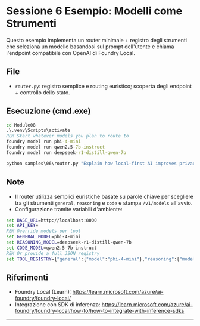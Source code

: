 <!--
CO_OP_TRANSLATOR_METADATA:
{
  "original_hash": "d28c8fdf6c32d02120403c7b4526392b",
  "translation_date": "2025-09-22T18:34:46+00:00",
  "source_file": "Module08/samples/06/README.md",
  "language_code": "it"
}
-->
# Sessione 6 Esempio: Modelli come Strumenti

Questo esempio implementa un router minimale + registro degli strumenti che seleziona un modello basandosi sul prompt dell'utente e chiama l'endpoint compatibile con OpenAI di Foundry Local.

## File
- `router.py`: registro semplice e routing euristico; scoperta degli endpoint + controllo dello stato.

## Esecuzione (cmd.exe)
```cmd
cd Module08
.\.venv\Scripts\activate
REM Start whatever models you plan to route to
foundry model run phi-4-mini
foundry model run qwen2.5-7b-instruct
foundry model run deepseek-r1-distill-qwen-7b

python samples\06\router.py "Explain how local-first AI improves privacy in two sentences."
```

## Note
- Il router utilizza semplici euristiche basate su parole chiave per scegliere tra gli strumenti `general`, `reasoning` e `code` e stampa `/v1/models` all'avvio.
- Configurazione tramite variabili d'ambiente:
```cmd
set BASE_URL=http://localhost:8000
set API_KEY=
REM Override models per tool
set GENERAL_MODEL=phi-4-mini
set REASONING_MODEL=deepseek-r1-distill-qwen-7b
set CODE_MODEL=qwen2.5-7b-instruct
REM Or provide a full JSON registry
set TOOL_REGISTRY={"general":{"model":"phi-4-mini"},"reasoning":{"model":"deepseek-r1-distill-qwen-7b"},"code":{"model":"qwen2.5-7b-instruct"}}
```

## Riferimenti
- Foundry Local (Learn): https://learn.microsoft.com/azure/ai-foundry/foundry-local/
- Integrazione con SDK di inferenza: https://learn.microsoft.com/azure/ai-foundry/foundry-local/how-to/how-to-integrate-with-inference-sdks

---

